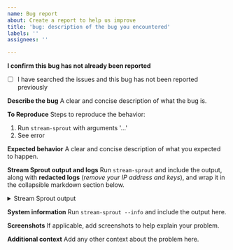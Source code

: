 ```yaml
---
name: Bug report
about: Create a report to help us improve
title: 'bug: description of the bug you encountered'
labels: ''
assignees: ''

---
```


**I confirm this bug has not already been reported**
- [ ] I have searched the issues and this bug has not been reported previously

**Describe the bug**
A clear and concise description of what the bug is.

**To Reproduce**
Steps to reproduce the behavior:
1. Run `stream-sprout` with arguments '...'
2. See error

**Expected behavior**
A clear and concise description of what you expected to happen.

**Stream Sprout output and logs**
Run `stream-sprout` and include the output, along with **redacted logs** (*remove your IP address and keys*), and wrap it in the collapsible markdown section below.

<details>
  <summary>Stream Sprout output</summary>

  ```text
  stream-sprout output from the time of the error here
  ```

  <summary>Stream Sprout logs</summary>

  ```text
  stream-sprout logs from the time of the error here
  ```
</details>

**System information**
Run `stream-sprout --info` and include the output here.

**Screenshots**
If applicable, add screenshots to help explain your problem.

**Additional context**
Add any other context about the problem here.
